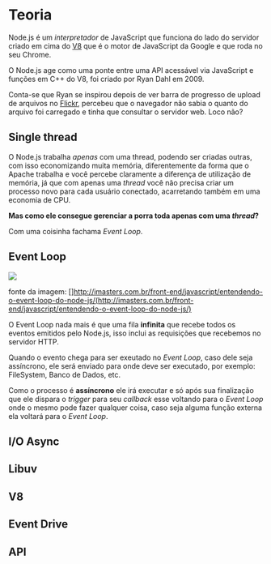 # Teoria

Node.js é um *interpretador* de JavaScript que funciona do lado do servidor criado em cima do [V8](https://developers.google.com/v8/) que é o motor de JavaScript da Google e que roda no seu Chrome. 

O Node.js age como uma ponte entre uma API acessável via JavaScript e funções em C++ do V8, foi criado por Ryan Dahl em 2009.

Conta-se que Ryan se inspirou depois de ver barra de progresso de upload de arquivos no [Flickr](https://www.flickr.com/), percebeu que o navegador não sabia o quanto do arquivo foi carregado e tinha que consultar o servidor web. Loco não?

## Single thread

O Node.js trabalha *apenas* com uma thread, podendo ser criadas outras, com isso economizando muita memória, diferentemente da forma que o Apache trabalha e você percebe claramente a diferença de utilização de memória, já que com apenas uma *thread* você não precisa criar um processo novo para cada usuário conectado, acarretando também em uma economia de CPU.

**Mas como ele consegue gerenciar a porra toda apenas com uma *thread*?**

Com uma coisinha fachama *Event Loop*.

## Event Loop

![](http://imasters.com.br/wp-content/uploads/2013/10/event-loop-620x331.png)

fonte da imagem: []http://imasters.com.br/front-end/javascript/entendendo-o-event-loop-do-node-js/(http://imasters.com.br/front-end/javascript/entendendo-o-event-loop-do-node-js/)

O Event Loop nada mais é que uma fila **infinita** que recebe todos os eventos emitidos pelo Node.js, isso inclui as requisições que recebemos no servidor HTTP.

Quando o evento chega para ser exeutado no *Event Loop*, caso dele seja assíncrono, ele será enviado para onde deve ser executado, por exemplo: FileSystem, Banco de Dados, etc.

Como o processo é **assíncrono** ele irá executar e só após sua finalização que ele dispara o *trigger* para seu *callback* esse voltando para o *Event Loop* onde o mesmo pode fazer qualquer coisa, caso seja alguma função externa ela voltará para o *Event Loop*.

## I/O Async

## Libuv

## V8

## Event Drive

## API
